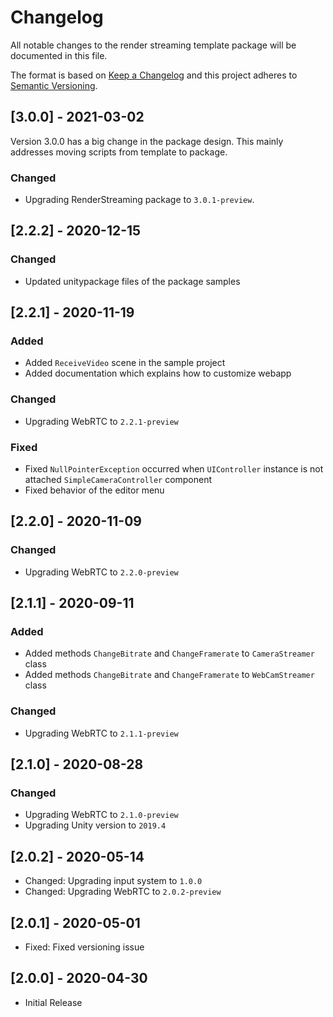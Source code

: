 # Changelog
All notable changes to the render streaming template package will be documented in this file.

The format is based on [Keep a Changelog](http://keepachangelog.com/en/1.0.0/)
and this project adheres to [Semantic Versioning](http://semver.org/spec/v2.0.0.html).

## [3.0.0] - 2021-03-02

Version 3.0.0 has a big change in the package design. This mainly addresses moving scripts from template to package.

### Changed

- Upgrading RenderStreaming package to `3.0.1-preview`.

## [2.2.2] - 2020-12-15

### Changed

- Updated unitypackage files of the package samples

## [2.2.1] - 2020-11-19

### Added

- Added `ReceiveVideo` scene in the sample project
- Added documentation which explains how to customize webapp

### Changed

- Upgrading WebRTC to `2.2.1-preview`

### Fixed

- Fixed `NullPointerException` occurred when `UIController` instance is not attached `SimpleCameraController` component
- Fixed behavior of the editor menu

## [2.2.0] - 2020-11-09

### Changed

- Upgrading WebRTC to `2.2.0-preview`

## [2.1.1] - 2020-09-11

### Added

- Added methods `ChangeBitrate` and `ChangeFramerate` to `CameraStreamer` class
- Added methods `ChangeBitrate` and `ChangeFramerate` to `WebCamStreamer` class

### Changed

- Upgrading WebRTC to `2.1.1-preview`

## [2.1.0] - 2020-08-28

### Changed

- Upgrading WebRTC to `2.1.0-preview`
- Upgrading Unity version to `2019.4`

## [2.0.2] - 2020-05-14

- Changed: Upgrading input system to `1.0.0`
- Changed: Upgrading WebRTC to `2.0.2-preview`

## [2.0.1] - 2020-05-01

- Fixed: Fixed versioning issue

## [2.0.0] - 2020-04-30

- Initial Release